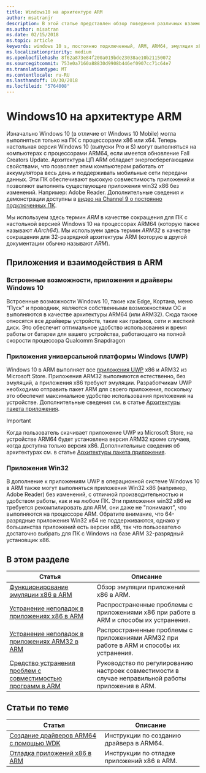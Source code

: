 ```yaml
---
title: Windows10 на архитектуре ARM
author: msatranjr
description: В этой статье представлен обзор поведения различных взаимодействий и приложений в ARM, а также ограничений, приводятся ссылки на источники дополнительной информации.
ms.author: misatran
ms.date: 02/15/2018
ms.topic: article
keywords: windows 10 s, постоянно подключенный, ARM, ARM64, эмуляция x86
ms.localizationpriority: medium
ms.openlocfilehash: 8f62a873e84f200a019bde23038ae10b21150072
ms.sourcegitcommit: 753e0a7160a88830d9908b446ef0907cc71c64e7
ms.translationtype: MT
ms.contentlocale: ru-RU
ms.lasthandoff: 10/30/2018
ms.locfileid: "5764008"
---
```

# <a name="windows-10-on-arm"></a>Windows10 на архитектуре ARM
Изначально Windows 10 (в отличие от Windows 10 Mobile) могла выполняться только на ПК с процессорами x86 или x64. Теперь настольная версия Windows 10 (выпуски Pro и S) могут выполняться на компьютерах с процессорами ARM64, если имеется обновление Fall Creators Update. Архитектура ЦП ARM обладает энергосберегающими свойствами, что позволяет этим компьютерам работать от аккумулятора весь день и поддерживать мобильные сети передачи данных. Эти ПК обеспечивают высокую совместимость приложений и позволяют выполнять существующие приложения win32 x86 без изменений. Например: Adobe Reader. Дополнительные сведения и демонстрации доступны в [видео на Channel 9 о постоянно подключенных ПК](https://channel9.msdn.com/Events/Build/2017/P4171). 

Мы используем здесь термин *ARM* в качестве сокращения для ПК с настольной версией Windows 10 на процессорах ARM64 (которую также называют *AArch64*).  Мы используем здесь термин *ARM32* в качестве сокращения для 32-разрядной архитектуры ARM (которую в другой документации обычно называют *ARM*).

## <a name="apps-and-experiences-on-arm"></a>Приложения и взаимодействия в ARM

### <a name="built-in-windows-10-experiences-apps-and-drivers"></a>Встроенные возможности, приложения и драйверы Windows 10
Встроенные возможности Windows 10, такие как Edge, Кортана, меню "Пуск" и проводник, являются собственными возможностями ОС и выполняются в качестве архитектуры ARM64 (или ARM32). Сюда также относятся все драйверы устройств, такие как графика, сети и жесткий диск. Это обеспечит оптимальное удобство использования и время работы от батареи для вашего устройства, работающего на полной скорости процессора Qualcomm Snapdragon

### <a name="universal-windows-platform-uwp-apps"></a>Приложения универсальной платформы Windows (UWP)
Windows 10 в ARM выполняет все [приложения UWP](../get-started/universal-application-platform-guide.md) x86 и ARM32 из Microsoft Store. Приложения ARM32 выполняются естественно, без эмуляций, а приложения x86 требуют эмуляции. Разработчикам UWP необходимо отправить пакет ARM для своего приложения, поскольку это обеспечит максимальное удобство использования приложения на устройстве. Дополнительные сведения см. в статье [Архитектуры пакета приложения](../packaging/device-architecture.md).

>[!IMPORTANT] 
> Когда пользователь скачивает приложение UWP из Microsoft Store, на устройстве ARM64 будет установлена версия ARM32 кроме случаев, когда доступна только версия x86. Дополнительные сведения об архитектурах см. в статье [Архитектуры пакета приложения](../packaging/device-architecture.md).

### <a name="win32-apps"></a>Приложения Win32
В дополнение к приложениям UWP в операционной системе Windows 10 в ARM также могут выполняться приложения Win32 x86 (например, Adobe Reader) без изменений, с отличной производительностью и удобством работы, как и на любом ПК. Эти приложения win32 x86 не требуется рекомпилировать для ARM, они даже не "понимают", что выполняются на процессоре ARM. Обратите внимание, что 64-разрядные приложения Win32 x64 не поддерживаются, однако у большинства приложений есть версии x86, так что пользователю достаточно выбрать для ПК с Windows на базе ARM 32-разрядный установщик x86.

## <a name="in-this-section"></a>В этом разделе
|Статья | Описание |
|-----|-----|
|[Функционирование эмуляции x86 в ARM](apps-on-arm-x86-emulation.md)|Обзор эмуляции приложений x86 в ARM.|
|[Устранение неполадок в приложениях x86 в ARM](apps-on-arm-troubleshooting-x86.md)|Распространенные проблемы с приложениями x86 при работе в ARM и способы их устранения. |
|[Устранение неполадок в приложениях ARM32 в ARM](apps-on-arm-troubleshooting-arm32.md)|Распространенные проблемы с приложениями ARM32 при работе в ARM и способы их устранения. |
|[Средство устранения проблем с совместимостью программ в ARM](apps-on-arm-program-compat-troubleshooter.md)|Руководство по регулированию настроек совместимости в случае неправильной работы приложения в ARM. |

## <a name="related-topics"></a>Статьи по теме
|Статья | Описание |
|-----|-----|
|[Создание драйверов ARM64 с помощью WDK](https://docs.microsoft.com/en-us/windows-hardware/drivers/develop/building-arm64-drivers)|Инструкции по созданию драйвера в ARM64. |
| [Отладка приложений x86 в ARM](https://docs.microsoft.com/en-us/windows-hardware/drivers/debugger/debugging-arm64) | Инструкции по отладке приложений x86 в ARM. |
